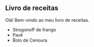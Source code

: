 ## Livro de receitas

Olá! Bem-vindo ao meu livro de receitas.

- Strogonoff de frango
- Pavê
- Bolo de Cenoura
